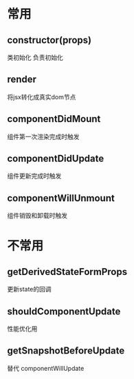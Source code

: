 # 常用

## constructor(props)
类初始化 负责初始化

## render
将jsx转化成真实dom节点

## componentDidMount
组件第一次渲染完成时触发

## componentDidUpdate
组件更新完成时触发

## componentWillUnmount
组件销毁和卸载时触发

# 不常用

## getDerivedStateFormProps
更新state的回调

## shouldComponentUpdate
性能优化用

## getSnapshotBeforeUpdate
替代 componentWillUpdate
